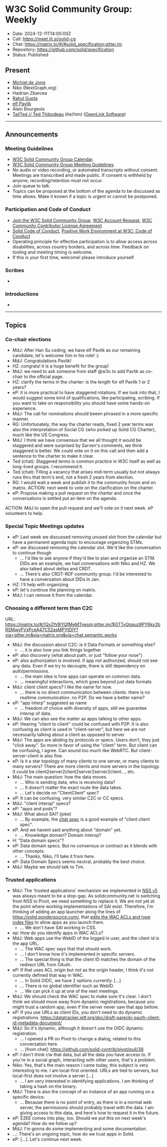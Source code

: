 # W3C Solid Community Group: Weekly

* Date: 2024-12-11T14:00:00Z
* Call: https://meet.jit.si/solid-cg
* Chat: https://matrix.to/#/#solid_specification:gitter.im
* Repository: https://github.com/solid/specification
* Status: Published


## Present
* [Michiel de Jong](https://michielbdejong.com)
* Niko (NextGraph.org)
* Hadrian Zbarcea
* [Rahul Gupta](https://cxres.pages.dev/profile#i)
* [elf Pavlik](https://elf-pavlik.hackers4peace.net)
* Alain Bourgeois
* [TallTed // Ted Thibodeau](https://github.com/TallTed/) (he/him) ([OpenLink Software](https://www.openlinksw.com/))

---

## Announcements

### Meeting Guidelines
* [W3C Solid Community Group Calendar](https://www.w3.org/groups/cg/solid/calendar).
* [W3C Solid Community Group Meeting Guidelines](https://github.com/w3c-cg/solid/blob/main/meetings/README.md).
* No audio or video recording, or automated transcripts without consent. Meetings are transcribed and made public. If consent is withheld by anyone, recording/retention must not occur.
* Join queue to talk.
* Topics can be proposed at the bottom of the agenda to be discussed as time allows. Make it known if a topic is urgent or cannot be postponed.

### Participation and Code of Conduct
* [Join the W3C Solid Community Group](https://www.w3.org/community/solid/join), [W3C Account Request](http://www.w3.org/accounts/request), [W3C Community Contributor License Agreement](https://www.w3.org/community/about/agreements/cla/)
* [Solid Code of Conduct](https://github.com/solid/process/blob/main/code-of-conduct.md), [Positive Work Environment at W3C: Code of Conduct](https://www.w3.org/policies/code-of-conduct/)
* Operating principle for effective participation is to allow access across disabilities, across country borders, and across time. Feedback on tooling and meeting timing is welcome.
* If this is your first time, welcome! please introduce yourself.


### Scribes
*

### Introductions
*

---

## Topics

### Co-chair elections
* MdJ: After Han Su ceding, we have elf Pavlik as our remaining candidate, let's welcome him in his role! :)
* MdJ: Congratulations Pavlik!
* HZ: congrats! it is a huge benefit for the group!
* MdJ: we need to ask someone from staff @w3c to add Pavlik as co-chair to the official page.
* HZ: clarify the terms in the charter: is the length for elf Pavlik 1 or 2 years?
* eP: it is more practical to have staggered rotations. If we look into that, I would suggest some kind of qualifications, like participating, scribing. If you want to take on responsibility you should have some hands-on experience.
* MdJ: The call for nominations should beeen phrased in a more specific manner.
* RG: Unfortunately, the way the charter reads, fixed 2 year terms was also the interpretation of Social CG (who picked up Solid CG Charter), much like the US Congress.
* MdJ: I think we have consensus that we all thought it would be staggered and were surprised by Sarven's comments, we think staggered is better. We could vote on it on this call and then add a sentence to the charter to make it clear.
* Ted (chat): Staggered terms is common practice in W3C itself as well as long-lived groups. I recommend it.
* Ted (chat): Filling a vacancy that arises mid-term usually but not always runs thru that term's end, not a fresh 2 years from election.
* RG: I would wait a week and publish it to the community forum and on matrix.
ACTION: next week to vote on the clarification on the charter.
* eP: Propose making a pull request on the charter and once the conversations is settled put an item on the agenda.

ACTION: MdJ to open the pull request and we'll vote on it next week. eP volunteers to help.

### Special Topic Meetings updates

* eP: Last week we discussed removing unused slot from the calendar but have a permanent agenda topic to encourage organizing STMs.
* eP: we discussed removing the calendar slot. We'd like the conversation to continue though
  * ... I'd like to ask anyone if they'd like to plan and organize an STM. DIDs are an example, we had conversations with Niko and HZ. We also talked about deltas and CRDT.
  * ... There's also CRDT-RDF community group. I'd be interested to have a conversation about DIDs in Jan.
* HZ: I'll help with organizing
* eP: let's continue the planning on matrix.
* MdJ: I can remove it from the calendar.

### Choosing a different term than C2C
URL: https://matrix.to/#/!QxZtVBYQfMeMTnespj:gitter.im/$GTTvQgauz8PY6ky2bRSMwyFVxPceA47C52asMPYtDlY?via=gitter.im&via=matrix.org&via=chat.semantic.works

- MdJ: the discussion about C2C: is it Data Formats or something else?
  - ... it is also how you link things together
- eP: also discovery (what about path, or just "follow your nose")
- eP: also authorization is involved. if app not authorized, should not see any data. Even if we try to decouple, there is still dependency on auth/permissions.
  - ... the main idea is how apps can operate on common data.
  - ... meaningful interactions, which goes beyond just data formats
- MdJ: client client specs? I like the name for now.
  - ... there is no direct communication between clients. there is no realtime communication. no P2P. Do we have a better name?
- eP: "app interp" suggested as name
  - ... freedom of choice with diversity of apps, still we guarantee interop of data.
- MdJ: We can also see the matter as apps talking to other apps.
- eP: Hearing "client to client" could be confused with P2P. It is also confusing as client is used in "client-server", but here we are not necessarily talking about a client as opposed to server
- MdJ: The apps are abiding by protocols or specs. Users don't, they just "click away". So more in favor of using the "client" term. But client can be confusing, I agree. Can sound too much like WebRTC. But client-server-client is also fine.
- eP: Is it a star topology of many clients to one server, or many clients to many servers? There are more clients and more servers in the topology. It could be client2server2client2server2server2client..., etc.
- MdJ: The main question: how the data moves.
  - ... Who is sending data, who is receiving data?
  - ... It doesn't matter the exact route the data takes.
  - ... Let's decide on "ClientClient" spec?
- eP: It can be confusing, very similar C2C or CC specs.
- MdJ: "client interop" specs?
- eP: "apps and pods"?
- MdJ: What about SAI? (joke)
    - ... By example, the [chat spec](https://github.com/solid/chat) is a good example of "client client spec".
- eP. And we havent said anything about "domain" yet.
  - ... Knowledge domain? Domain interop?
- H: "Data domain specs"?
- eP: Data domain specs. But no consensus or contract as it blends with other concepts.
  - ... Thanks, Niko, I'll take it from here.
- eP: Data Domain Specs seems neutral, probably the best choice.
- MdJ: Maybe we should talk to Tim.

### Trusted applications
* MdJ: The 'trusted applications' mechanism we implemented in [NSS v5](https://github.com/nodeSolidServer/node-solid-server/blob/v5.0.0/CHANGELOG.md#500) was always meant to be a stop-gap. As solidcommunity.net is switching from NSS to Pivot, we need something to replace it. We are not yet at the point where working implementations of SAI exist. Therefore, I'm thinking of adding an app launcher along the lines of <https://solid.pondersource.com/>, that [edits the WAC ACLs and type index files](https://github.com/inrupt/launcher-exploration/blob/master/src/services/preparePod/preparePodForApp.ts) to allow apps as you launch them.
  - ... We don't have SAI working in CSS.
* ep: How do you identify apps in WAC ACLs?
* MdJ: Web apps use the WebID of the logged in user, and the client id is the app URL.
  - ... The WAC spec says that that should work.
  - ... I don't know how it's implemented in specific servers.
  - ... The special thing is that the client ID matches the domain of the redirect URL from OAuth.
* eP: If that uses ACL origin but not as the origin header, I think it's not currently defined that way in WAC.
  - ... In Solid OIDC, we have 2 options currently. [...]
  - ... There is no global identifier such as WebID.
  - ... We can pick it up at one of the next meetings.
* MdJ: We should check the WAC spec to make sure it's clear. I don't think we should move away from dynamic registrations, because you might trust a random app, even if the server never saw that app before.
* eP: If you use URLs as client IDs, you don't need to do dynamic registrations. https://datatracker.ietf.org/doc/draft-parecki-oauth-client-id-metadata-document/
* MdJ: So it's dynamic, although it doesn't use the OIDC dynamic registration.
  - ... I opened a PR on Pivot to change a dialog, related to this conversation here.
  - ... [from chat]: https://github.com/solid-contrib/pivot/pull/38
* eP: I don't think r/w that data, but all the data you have access to. If you're in a social graph, interacting with other users, that's a problem.
* Niko: Yes, that's the main reason I came today, this subject is very interesting to me. I am local-first oriented. URLs are tied to servers, but local-first does not involve a server [...]
  - ... I am very interested in identifying applications. I am thinking of taking a hash on the binary.
* MdJ: There is also the concept of an instance of an app running on a specific device.
  - ... Because there is no point of entry, as there is in a normal web server, the permissions should probably travel with the data. I am giving access to this data, and here's how to request it in the future.
* eP: E2EE comes into play, too. Should we put this on next week's agenda? How do we follow up?
* MdJ: I'm gonna do some implementing and some documentation.
* ...: There's an ongoing topic, how do we trust apps in Solid.
* eP: [...]. Let's continue next week.
